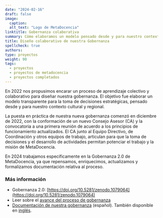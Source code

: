 ```yaml
---
date: "2024-02-16"
draft: false
image:
  caption: 
  alt_text: "Logo de MetaDocencia"
linktitle: Gobernanza colaborativa
summary: Cómo elaboramos un modelo pensado desde y para nuestro contexto cultural y regional. 
title: Diseño colaborativo de nuestra Gobernanza
spellcheck: true
authors: 
type: proyectos
weight: 90
tags:
  - proyectos
  - proyectos de metadocencia
  - proyectos completados
---
```


En 2022 nos propusimos encarar un proceso de aprendizaje colectivo y colaborativo para diseñar nuestra gobernanza. El objetivo fue elaborar un modelo transparente para la toma de decisiones estratégicas, pensado desde y para nuestro contexto cultural y regional.

La puesta en práctica de nuestra nueva gobernanza comenzó en diciembre de 2022, con la conformación de un nuevo Consejo Asesor (CA) y la convocatoria a una primera reunión de acuerdo a los principios de funcionamiento actualizados. El CA junto al Equipo Directivo, de Coordinación y otros equipos de trabajo, articulan para que la toma de decisiones y el desarrollo de actividades permitan potenciar el trabajo y la misión de MetaDocencia.

En 2024 trabajamos específicamente en la Gobernanza 2.0 de MetaDocencia, ya que repensamos, enriquecimos, actualizamos y formalizamos documentación relativa al proceso.

### Más información

- Gobernanza 2.0: [https://doi.org/10.5281/zenodo.1079064](https://doi.org/10.5281/zenodo.1079064)
- Leer sobre el [avance del proceso de gobernanza](https://zenodo.org/record/7392334#.Y7gW6XaZNPY)
- [Documentación de nuestra gobernanza](https://zenodo.org/record/7398893#.Y7gW1HaZNPY) (español). También disponible en [inglés](https://zenodo.org/record/7399003#.Y7gfDnaZNPZ).

